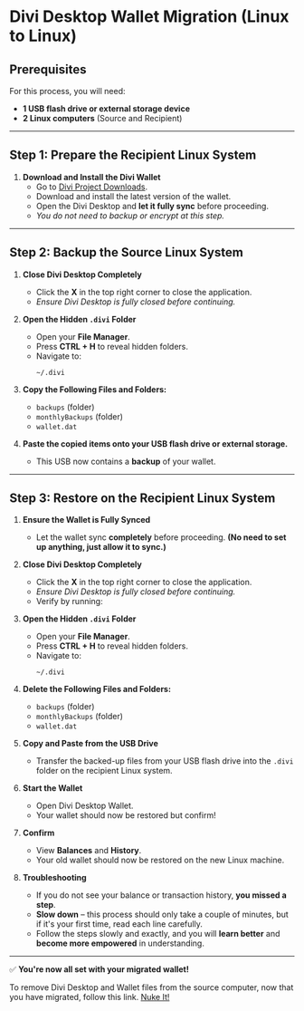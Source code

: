 # **Divi Desktop Wallet Migration (Linux to Linux)**

## **Prerequisites**
For this process, you will need:
- **1 USB flash drive or external storage device**
- **2 Linux computers** (Source and Recipient)

---

## **Step 1: Prepare the Recipient Linux System**
1. **Download and Install the Divi Wallet**
   - Go to [Divi Project Downloads](https://diviproject.org/downloads).
   - Download and install the latest version of the wallet.
   - Open the Divi Desktop and **let it fully sync** before proceeding.
   - *You do not need to backup or encrypt at this step.*


---

## **Step 2: Backup the Source Linux System**
1. **Close Divi Desktop Completely**
   - Click the **X** in the top right corner to close the application.
   - *Ensure Divi Desktop is fully closed before continuing.*


2. **Open the Hidden `.divi` Folder**
   - Open your **File Manager**.
   - Press **CTRL + H** to reveal hidden folders.
   - Navigate to:
     ```
     ~/.divi
     ```

3. **Copy the Following Files and Folders:**
   - `backups` (folder)
   - `monthlyBackups` (folder)
   - `wallet.dat`

4. **Paste the copied items onto your USB flash drive or external storage.**
   - This USB now contains a **backup** of your wallet.

---

## **Step 3: Restore on the Recipient Linux System**
1. **Ensure the Wallet is Fully Synced**
   - Let the wallet sync **completely** before proceeding. **(No need to set up anything, just allow it to sync.)**

2. **Close Divi Desktop Completely**
   - Click the **X** in the top right corner to close the application.
   - *Ensure Divi Desktop is fully closed before continuing.*
   - Verify by running:

3. **Open the Hidden `.divi` Folder**
   - Open your **File Manager**.
   - Press **CTRL + H** to reveal hidden folders.
   - Navigate to:
     ```
     ~/.divi
     ```

4. **Delete the Following Files and Folders:**
   - `backups` (folder)
   - `monthlyBackups` (folder)
   - `wallet.dat`

5. **Copy and Paste from the USB Drive**
   - Transfer the backed-up files from your USB flash drive into the `.divi` folder on the recipient Linux system.

6. **Start the Wallet**
   - Open Divi Desktop Wallet.
   - Your wallet should now be restored but confirm!

7. **Confirm**
   - View **Balances** and **History**.
   - Your old wallet should now be restored on the new Linux machine.

8. **Troubleshooting**
   - If you do not see your balance or transaction history, **you missed a step**.
   - **Slow down** – this process should only take a couple of minutes, but if it's your first time, read each line carefully.
   - Follow the steps slowly and exactly, and you will **learn better** and **become more empowered** in understanding.

---

✅ **You're now all set with your migrated wallet!**

To remove Divi Desktop and Wallet files from the source computer, now that you have migrated, follow this link.
[Nuke It!](https://github.com/7h3v01c3/tutorials/blob/main/nuke_it/divi/remove_divi_desktop.md)
